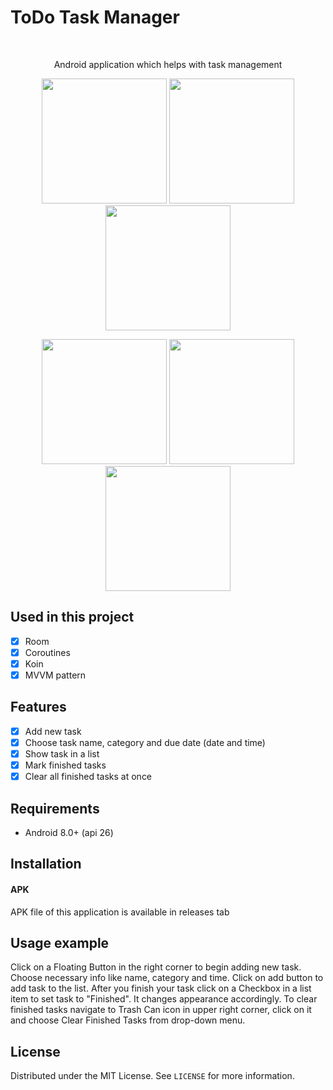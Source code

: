 # ToDo Task Manager
<br />
<p align="center">
  <p align="center">
    Android application which helps with task management
  </p>
</p>

<p align="row">
  <p align="center">
  <img src= "https://i.ibb.co/5X3cQ9n/2.jpg" width="200" >
  <img src= "https://i.ibb.co/kBzP5nQ/1.jpg" width="200" >
    <img src= "https://i.ibb.co/9wvGPDf/6.jpg" width="200" >
   </p>
</p>

<p align="row">
  <p align="center">
  <img src= "https://i.ibb.co/jZs4RTZ/5.jpg" width="200" >
  <img src= "https://i.ibb.co/cNwYPrg/4.jpg" width="200" >
    <img src= "https://i.ibb.co/sKXsvMC/3.jpg" width="200" >
   </p>
</p>

## Used in this project

- [x] Room
- [x] Coroutines
- [x] Koin 
- [x] MVVM pattern 

## Features

- [x] Add new task
- [x] Choose task name, category and due date (date and time)
- [x] Show task in a list
- [x] Mark finished tasks
- [x] Clear all finished tasks at once

## Requirements

- Android 8.0+ (api 26)

## Installation

#### APK

APK file of this application is available in releases tab

## Usage example

Click on a Floating Button in the right corner to begin adding new task. Choose necessary info like name, category and time. Click on add button to add task to the list.
After you finish your task click on a Checkbox in a list item to set task to "Finished". It changes appearance accordingly. 
To clear finished tasks navigate to Trash Can icon in upper right corner, click on it and choose Clear Finished Tasks from drop-down menu.

## License

Distributed under the MIT License. See `LICENSE` for more information.
